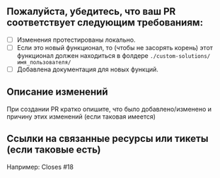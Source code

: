 ## Пожалуйста, убедитесь, что ваш PR соответствует следующим требованиям:

- [ ] Изменения протестированы локально.
- [ ] Если это новый функционал, то (чтобы не засорять корень) этот функционал должен находиться в фолдере `./custom-solutions/имя_пользователя/`
- [ ] Добавлена документация для новых функций.

## Описание изменений
При создании PR кратко опишите, что было добавлено/изменено и причину этих изменений (если таковая имеется)

## Ссылки на связанные ресурсы или тикеты (если таковые есть)
Например: Closes #18
